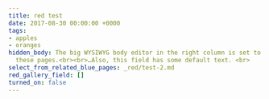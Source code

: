 ```yaml
---
title: red test
date: 2017-08-30 00:00:00 +0000
tags:
- apples
- oranges
hidden_body: The big WYSIWYG body editor in the right column is set to "hidden" for
  these pages.<br><br>…Also, this field has some default text. <br>
select_from_related_blue_pages: _red/test-2.md
red_gallery_field: []
turned_on: false
---
```

